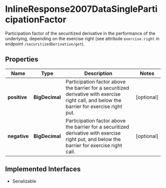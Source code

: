 

# InlineResponse2007DataSingleParticipationFactor

Participation factor of the securitized derivative in the performance of the underlying, depending on the exercise right (see attribute `exercise.right` in endpoint `/securitizedDerivative/get`).

## Properties

Name | Type | Description | Notes
------------ | ------------- | ------------- | -------------
**positive** | **BigDecimal** | Participation factor above the barrier for a securitized derivative with exercise right call, and below the barrier for exercise right put.  |  [optional]
**negative** | **BigDecimal** | Participation factor above the barrier for a securitized derivative with exercise right put, and below the barrier for exercise right call. |  [optional]


## Implemented Interfaces

* Serializable



